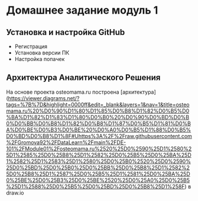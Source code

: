 # Домашнее задание модуль 1

## Установка и настройка GitHub

* Регистрация
* Установка версии ПК
* Настройка попачек

## Архитектура Аналитического Решения

На основе проекта osteomama.ru построена [архитектура] (https://viewer.diagrams.net/?tags=%7B%7D&highlight=0000ff&edit=_blank&layers=1&nav=1&title=osteomama.ru%20%D0%90%D1%80%D1%85%D0%B8%D1%82%D0%B5%D0%BA%D1%82%D1%83%D1%80%D0%B0%20%D0%90%D0%BD%D0%B0%D0%BB%D0%B8%D1%82%D0%B8%D1%87%D0%B5%D1%81%D0%BA%D0%BE%D0%B3%D0%BE%20%D0%A0%D0%B5%D1%88%D0%B5%D0%BD%D0%B8%D1%8F#Uhttps%3A%2F%2Fraw.githubusercontent.com%2FGromova92%2FDataLearn%2Fmain%2FDE-101%2FModule01%2Fosteomama.ru%2520%25D0%2590%25D1%2580%25D1%2585%25D0%25B8%25D1%2582%25D0%25B5%25D0%25BA%25D1%2582%25D1%2583%25D1%2580%25D0%25B0%2520%25D0%2590%25D0%25BD%25D0%25B0%25D0%25BB%25D0%25B8%25D1%2582%25D0%25B8%25D1%2587%25D0%25B5%25D1%2581%25D0%25BA%25D0%25BE%25D0%25B3%25D0%25BE%2520%25D0%25A0%25D0%25B5%25D1%2588%25D0%25B5%25D0%25BD%25D0%25B8%25D1%258F) в draw.io


